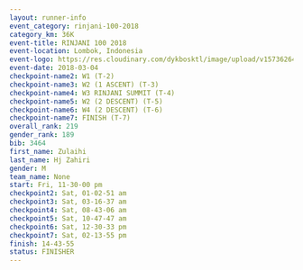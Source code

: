 ```yaml
---
layout: runner-info 
event_category: rinjani-100-2018 
category_km: 36K 
event-title: RINJANI 100 2018 
event-location: Lombok, Indonesia 
event-logo: https://res.cloudinary.com/dykbosktl/image/upload/v1573626435/Logo/Rinjani_eoufbh.png 
event-date: 2018-03-04 
checkpoint-name2: W1 (T-2) 
checkpoint-name3: W2 (1 ASCENT) (T-3) 
checkpoint-name4: W3 RINJANI SUMMIT (T-4) 
checkpoint-name5: W2 (2 DESCENT) (T-5) 
checkpoint-name6: W4 (2 DESCENT) (T-6) 
checkpoint-name7: FINISH (T-7) 
overall_rank: 219
gender_rank: 189
bib: 3464
first_name: Zulaihi
last_name: Hj Zahiri
gender: M
team_name: None
start: Fri, 11-30-00 pm
checkpoint2: Sat, 01-02-51 am
checkpoint3: Sat, 03-16-37 am
checkpoint4: Sat, 08-43-06 am
checkpoint5: Sat, 10-47-47 am
checkpoint6: Sat, 12-30-33 pm
checkpoint7: Sat, 02-13-55 pm
finish: 14-43-55
status: FINISHER
---
```

